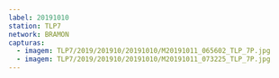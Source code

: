 ```yaml
---
label: 20191010
station: TLP7
network: BRAMON
capturas:
  - imagem: TLP7/2019/201910/20191010/M20191011_065602_TLP_7P.jpg
  - imagem: TLP7/2019/201910/20191010/M20191011_073225_TLP_7P.jpg
---
```

